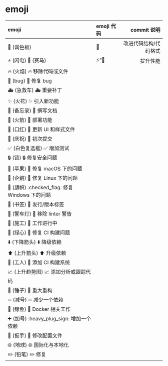 # emoji

| emoji | emoji 代码 | commit 说明 |
|:----|:----|----:|
|:art: (调色板)|	:art:|	改进代码结构/代码格式|
|:zap: (闪电) :racehorse: (赛马)	|:zap:“:racehorse:|	提升性能|
|:fire: (火焰)	:fire:	移除代码或文件|
|:bug: (bug)	:bug:	修复 bug|
|:ambulance: (急救车)	:ambulance:	重要补丁|
|:sparkles: (火花)	:sparkles:	引入新功能|
|:memo: (备忘录)	:memo:	撰写文档|
|:rocket: (火箭)	:rocket:	部署功能|
|:lipstick: (口红)	:lipstick:	更新 UI 和样式文件|
|:tada: (庆祝)	:tada:	初次提交|
|:white_check_mark: (白色复选框)	:white_check_mark:	增加测试|
|:lock: (锁)	:lock:	修复安全问题|
|:apple: (苹果)	:apple:	修复 macOS 下的问题|
|:penguin: (企鹅)	:penguin:	修复 Linux 下的问题|
|:checkered_flag: (旗帜)	:checked_flag:	修复 Windows 下的问题|
|:bookmark: (书签)	:bookmark:	发行/版本标签|
|:rotating_light: (警车灯)	:rotating_light:	移除 linter 警告|
|:construction: (施工)	:construction:	工作进行中|
|:green_heart: (绿心)	:green_heart:	修复 CI 构建问题|
|:arrow_down: (下降箭头)	:arrow_down:	降级依赖|
|:arrow_up: (上升箭头)	:arrow_up:	升级依赖|
|:construction_worker: (工人)	:construction_worker:	添加 CI 构建系统|
|:chart_with_upwards_trend: (上升趋势图)	:chart_with_upwards_trend:	添加分析或跟踪代码|
|:hammer: (锤子)	:hammer:	重大重构|
|:heavy_minus_sign: (减号)	:heavy_minus_sign:	减少一个依赖|
|:whale: (鲸鱼)	:whale:	Docker 相关工作|
|:heavy_plus_sign: (加号)	:heavy_plug_sign:	增加一个依赖|
|:wrench: (扳手)	:wrench:	修改配置文件|
|:globe_with_meridians: (地球)	:globe_with_meridians:	国际化与本地化|
|:pencil2: (铅笔)	:pencil2:	修复 |
